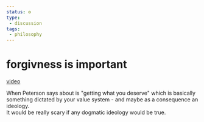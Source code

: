 ```yaml
---
status: ⚙️
type: 
 - discussion
tags:
 - philosophy 
---
```

# forgivness is important

[video](https://youtube.com/shorts/BAYvZoyC93g?feature=share)

When Peterson says about is "getting what you deserve" which is basically something dictated by your value system - and maybe as a consequence an ideology.  
It would be really scary if any dogmatic ideology would be true.